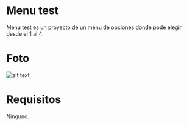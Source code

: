 # Menu test
Menu test es un proyecto de un menu de
opciones donde pode elegir desde el 1 al 4.
# Foto
![alt text](https://media.discordapp.net/attachments/884959791577956383/892480606800314429/1632854332465.png)

# Requisitos
Ninguno.

